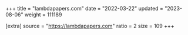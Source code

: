 +++
title = "lambdapapers.com"
date = "2022-03-22"
updated = "2023-08-06"
weight = 111189

[extra]
source = "https://lambdapapers.com"
ratio = 2
size = 109
+++
